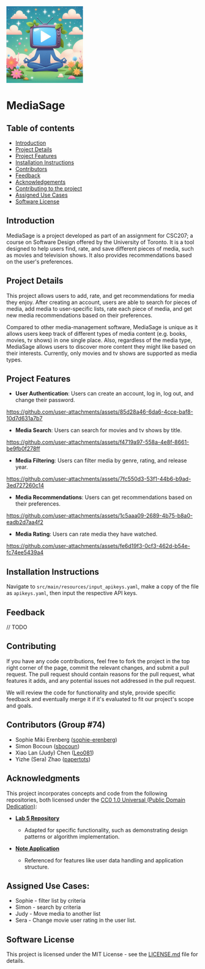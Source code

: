 <img src="resources/MediaSage_Icon.jpeg" alt="icon" width="200" style="right;"/>

# MediaSage

## Table of contents
- [Introduction](#mediasage)
- [Project Details](#project-details)
- [Project Features](#project-features)
- [Installation Instructions](#installation-instructions)
- [Contributors](#contributors)
- [Feedback](#feedback)
- [Acknowledgements](#acknowledgments)
- [Contributing to the project](#contributing)
- [Assigned Use Cases](#assigned-use-cases)
- [Software License](#software-license)

## Introduction
MediaSage is a project developed as part of an assignment for CSC207; a course on Software Design offered by the University of Toronto.
It is a tool designed to help users find, rate, and save different pieces of media, such as movies and television shows. It also provides recommendations based on the user's preferences.

## Project Details
This project allows users to add, rate, and get recommendations for media they enjoy.
After creating an account, users are able to search for pieces of media, add media to user-specific lists, rate each piece of media, 
and get new media recommendations based on their preferences.

Compared to other media-management software, MediaSage is unique as it allows users keep track of different types of 
media content (e.g. books, movies, tv shows) in one single place.
Also, regardless of the media type, MediaSage allows users to discover more content they might like based on their interests.
Currently, only movies and tv shows are supported as media types.

## Project Features
- **User Authentication**: Users can create an account, log in, log out, and change their password.

https://github.com/user-attachments/assets/85d28a46-6da6-4cce-baf8-10d7d631a7b7

- **Media Search**: Users can search for movies and tv shows by title.

https://github.com/user-attachments/assets/f4719a97-558a-4e8f-8661-be9fb0f278ff

- **Media Filtering**: Users can filter media by genre, rating, and release year.

https://github.com/user-attachments/assets/7fc550d3-53f1-44b6-b9ad-3ed727260c14

- **Media Recommendations**: Users can get recommendations based on their preferences.

https://github.com/user-attachments/assets/1c5aaa09-2689-4b75-b8a0-eadb2d7aa4f2

- **Media Rating**: Users can rate media they have watched.

https://github.com/user-attachments/assets/fe6d19f3-0cf3-462d-b54e-fc74ee5439a4

## Installation Instructions
Navigate to `src/main/resources/input_apikeys.yaml`, make a copy of the file as `apikeys.yaml`,
then input the respective API keys.

## Feedback
// TODO

## Contributing
If you have any code contributions, feel free to fork the project in the top right corner of the page, 
commit the relevant changes, and submit a pull request. 
The pull request should contain reasons for the pull request, what features it adds, and any potential issues not addressed
in the pull request.

We will review the code for functionality and style, provide specific feedback and eventually merge it if it's 
evaluated to fit our project's scope and goals.

## Contributors (Group #74)
- Sophie Miki Erenberg ([sophie-erenberg](https://github.com/sophie-erenberg/))
- Simon Bocoun ([sbocoun](https://github.com/sbocoun))
- Xiao Lan (Judy) Chen ([Leo081](https://github.com/Leo081))
- Yizhe (Sera) Zhao ([papertots](https://github.com/papertots))

## Acknowledgments

This project incorporates concepts and code from the following repositories, both licensed under the [CC0 1.0 Universal (Public Domain Dedication)](https://creativecommons.org/publicdomain/zero/1.0/):

- **[Lab 5 Repository](https://github.com/CSC207-2024F-UofT/lab-5)**
  - Adapted for specific functionality, such as demonstrating design patterns or algorithm implementation.

- **[Note Application](https://github.com/CSC207-2024F-UofT/NoteApplication?tab=readme-ov-file)**  
  - Referenced for features like user data handling and application structure.

## Assigned Use Cases:
- Sophie - filter list by criteria
- Simon - search by criteria
- Judy - Move media to another list
- Sera - Change movie user rating in the user list.

## Software License
This project is licensed under the MIT License - see the [LICENSE.md](LICENSE.md) file for details.
